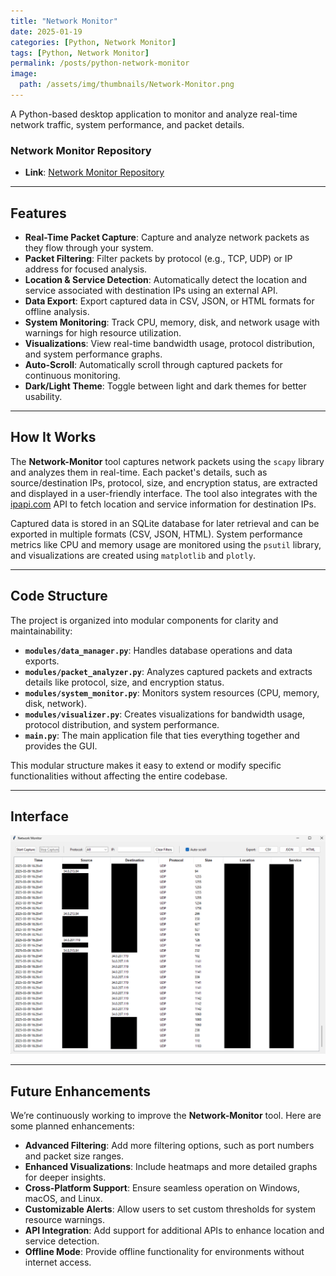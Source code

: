 ```yaml
---
title: "Network Monitor"
date: 2025-01-19
categories: [Python, Network Monitor]
tags: [Python, Network Monitor]
permalink: /posts/python-network-monitor
image:
  path: /assets/img/thumbnails/Network-Monitor.png
---
```




A Python-based desktop application to monitor and analyze real-time network traffic, system performance, and packet details.

### Network Monitor Repository

- **Link**: [Network Monitor Repository](https://github.com/Diogo-Lages/Network-Monitor)

---

## Features

- **Real-Time Packet Capture**: Capture and analyze network packets as they flow through your system.
- **Packet Filtering**: Filter packets by protocol (e.g., TCP, UDP) or IP address for focused analysis.
- **Location & Service Detection**: Automatically detect the location and service associated with destination IPs using an external API.
- **Data Export**: Export captured data in CSV, JSON, or HTML formats for offline analysis.
- **System Monitoring**: Track CPU, memory, disk, and network usage with warnings for high resource utilization.
- **Visualizations**: View real-time bandwidth usage, protocol distribution, and system performance graphs.
- **Auto-Scroll**: Automatically scroll through captured packets for continuous monitoring.
- **Dark/Light Theme**: Toggle between light and dark themes for better usability.

---

## How It Works

The **Network-Monitor** tool captures network packets using the `scapy` library and analyzes them in real-time. Each packet's details, such as source/destination IPs, protocol, size, and encryption status, are extracted and displayed in a user-friendly interface. The tool also integrates with the [ipapi.com](https://ipapi.com/) API to fetch location and service information for destination IPs.

Captured data is stored in an SQLite database for later retrieval and can be exported in multiple formats (CSV, JSON, HTML). System performance metrics like CPU and memory usage are monitored using the `psutil` library, and visualizations are created using `matplotlib` and `plotly`.

---

## Code Structure

The project is organized into modular components for clarity and maintainability:

- **`modules/data_manager.py`**: Handles database operations and data exports.
- **`modules/packet_analyzer.py`**: Analyzes captured packets and extracts details like protocol, size, and encryption status.
- **`modules/system_monitor.py`**: Monitors system resources (CPU, memory, disk, network).
- **`modules/visualizer.py`**: Creates visualizations for bandwidth usage, protocol distribution, and system performance.
- **`main.py`**: The main application file that ties everything together and provides the GUI.

This modular structure makes it easy to extend or modify specific functionalities without affecting the entire codebase.

---

## Interface


![Main Dashboard](/assets/img/network_monitor.png)



---

## Future Enhancements

We’re continuously working to improve the **Network-Monitor** tool. Here are some planned enhancements:

- **Advanced Filtering**: Add more filtering options, such as port numbers and packet size ranges.
- **Enhanced Visualizations**: Include heatmaps and more detailed graphs for deeper insights.
- **Cross-Platform Support**: Ensure seamless operation on Windows, macOS, and Linux.
- **Customizable Alerts**: Allow users to set custom thresholds for system resource warnings.
- **API Integration**: Add support for additional APIs to enhance location and service detection.
- **Offline Mode**: Provide offline functionality for environments without internet access.
